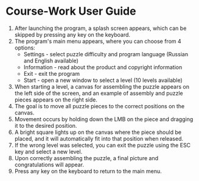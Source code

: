 # Course-Work User Guide

1. After launching the program, a splash screen appears, which can be skipped by pressing any key on the keyboard. 
2. The program's main menu appears, where you can choose from 4 options:
   * Settings - select puzzle difficulty and program language (Russian and English available)
   * Information - read about the product and copyright information
   * Exit - exit the program
   * Start - open a new window to select a level (10 levels available)
3. When starting a level, a canvas for assembling the puzzle appears on the left side of the screen, and an example of assembly and puzzle pieces appears on the right side. 
4. The goal is to move all puzzle pieces to the correct positions on the canvas. 
5. Movement occurs by holding down the LMB on the piece and dragging it to the desired position. 
6. A bright square lights up on the canvas where the piece should be placed, and it will automatically fit into that position when released.
7. If the wrong level was selected, you can exit the puzzle using the ESC key and select a new level.
8. Upon correctly assembling the puzzle, a final picture and congratulations will appear. 
9. Press any key on the keyboard to return to the main menu.
